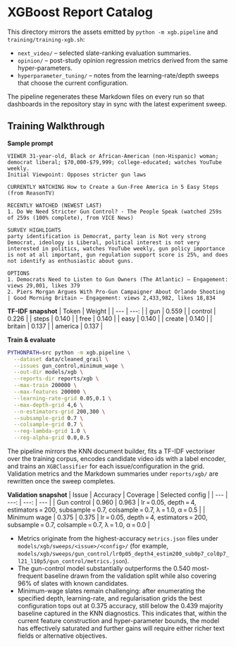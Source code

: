 # XGBoost Report Catalog

This directory mirrors the assets emitted by `python -m xgb.pipeline` and
`training/training-xgb.sh`:

- `next_video/` – selected slate-ranking evaluation summaries.
- `opinion/` – post-study opinion regression metrics derived from the same hyper-parameters.
- `hyperparameter_tuning/` – notes from the learning-rate/depth sweeps that choose the current configuration.

The pipeline regenerates these Markdown files on every run so that dashboards in
the repository stay in sync with the latest experiment sweep.

## Training Walkthrough

**Sample prompt**
```text
VIEWER 31-year-old, Black or African-American (non-Hispanic) woman; democrat liberal; $70,000-$79,999; college-educated; watches YouTube weekly.
Initial Viewpoint: Opposes stricter gun laws

CURRENTLY WATCHING How to Create a Gun-Free America in 5 Easy Steps (from ReasonTV)

RECENTLY WATCHED (NEWEST LAST)
1. Do We Need Stricter Gun Control? - The People Speak (watched 259s of 259s (100% complete), from VICE News)

SURVEY HIGHLIGHTS
party identification is Democrat, party lean is Not very strong Democrat, ideology is Liberal, political interest is not very interested in politics, watches YouTube weekly, gun policy importance is not at all important, gun regulation support score is 25%, and does not identify as enthusiastic about guns.

OPTIONS
1. Democrats Need to Listen to Gun Owners (The Atlantic) — Engagement: views 29,001, likes 379
2. Piers Morgan Argues With Pro-Gun Campaigner About Orlando Shooting | Good Morning Britain — Engagement: views 2,433,982, likes 18,834
```

**TF-IDF snapshot**
| Token | Weight |
| --- | ---: |
| gun | 0.559 |
| control | 0.226 |
| steps | 0.140 |
| free | 0.140 |
| easy | 0.140 |
| create | 0.140 |
| britain | 0.137 |
| america | 0.137 |

**Train & evaluate**
```bash
PYTHONPATH=src python -m xgb.pipeline \
  --dataset data/cleaned_grail \
  --issues gun_control,minimum_wage \
  --out-dir models/xgb \
  --reports-dir reports/xgb \
  --max-train 200000 \
  --max-features 200000 \
  --learning-rate-grid 0.05,0.1 \
  --max-depth-grid 4,6 \
  --n-estimators-grid 200,300 \
  --subsample-grid 0.7 \
  --colsample-grid 0.7 \
  --reg-lambda-grid 1.0 \
  --reg-alpha-grid 0.0,0.5
```

The pipeline mirrors the KNN document builder, fits a TF-IDF vectoriser over the training corpus, encodes candidate video ids with a label encoder, and trains an `XGBClassifier` for each issue/configuration in the grid. Validation metrics and the Markdown summaries under `reports/xgb/` are rewritten once the sweep completes.

**Validation snapshot**
| Issue | Accuracy | Coverage | Selected config |
| --- | ---: | ---: | --- |
| Gun control | 0.960 | 0.963 | lr = 0.05, depth = 4, estimators = 200, subsample = 0.7, colsample = 0.7, λ = 1.0, α = 0.5 |
| Minimum wage | 0.375 | 0.375 | lr = 0.05, depth = 4, estimators = 200, subsample = 0.7, colsample = 0.7, λ = 1.0, α = 0.0 |

- Metrics originate from the highest-accuracy `metrics.json` files under `models/xgb/sweeps/<issue>/<config>/` (for example, `models/xgb/sweeps/gun_control/lr0p05_depth4_estim200_sub0p7_col0p7_l21_l10p5/gun_control/metrics.json`).
- The gun-control model substantially outperforms the 0.540 most-frequent baseline drawn from the validation split while also covering 96% of slates with known candidates.
- Minimum-wage slates remain challenging: after enumerating the specified depth, learning-rate, and regularisation grids the best configuration tops out at 0.375 accuracy, still below the 0.439 majority baseline captured in the KNN diagnostics. This indicates that, within the current feature construction and hyper-parameter bounds, the model has effectively saturated and further gains will require either richer text fields or alternative objectives.
